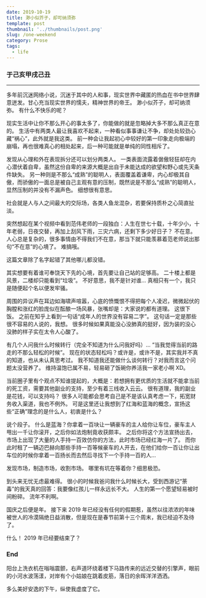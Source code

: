 ```yaml
---
date: 2019-10-19
title: 渺小似芥子，却可纳须弥
template: post
thumbnail: '../thumbnails/post.png'
slug: /one-weekend
category: Prose
tags:
  - life
---
```


### 于己亥甲戌己丑

---

多年前沉迷网络小说，沉迷于其中的人和事，现实世界中藏匿的热血在书中世界肆意迸发。甘心充当现实世界的懦夫，精神世界的帝王。
渺小似芥子，却可纳须弥。
有什么不快乐的呢？

现实生活中让你不那么开心的事太多了，你能做的就是忽略掉大多不那么真正在意的。
生活中有两类人最让我喜欢不起来，一种看似事事谦让不争，却处处较劲心藏“祸心”，此外就是我这类。
前一种会让我起初心中较好的第一印象走向极端的崩塌，再也很难真心的相处起来，后一种可能就是单纯的同性相斥了。

发现从心理和外在表现拆分还可以划分两类人。
一类表面流露着倨傲轻狂却在内心潜伏着自卑，虽然这份自卑的来源大概是出自于未能达成的欲望和野心或先天条件缺失。
另一种则是不那么“成熟”的聪明人，表面覆盖着谦卑，内心却极其自傲，而骄傲的一面总是被自己主观有意的压制，既然说是不那么“成熟”的聪明人，显然压制的并没有不漏声色。
细想很有意思。

社会就是人与人之间最大的交际场，各类人鱼龙混杂，若要保持质朴之心简直扯淡。

突然想起在某个视频中看到范伟老师的一段独白：人生在世七十载，十年少小，十年老弱，日夜交替，再加上刮风下雨，三灾六病，还剩下多少好日子？
不在意。
人心总是复杂的，很多事情由不得我们不在意，那当下就只能羡慕着范老师说出那句“不在意”的心境了。
难搞哦。

这篇文章除了名字起错了其他哪儿都没错。

其实想要有着谁可奉饶天下先的心境，首先要让自己站的足够高。
二十楼上都是风景，二楼却只能看到“垃圾”。
不好意思，我不是针对谁...
真相只有一个，我只是随便起个名以便发牢骚。

周围的异议声在耳边如海啸声喧嚣，心底的愤慨恨不得把每个人凌迟，微微起伏的胸膛和涨红的脸庞似在酝酿一场风暴，张嘴却是：大家说的都有道理。
这很下饭。
之前在知乎上看到一句话“成年人的世界没有容易二字”。
这句话一定是那些很不容易的人说的，我想。
很多时候如果真能没心没肺真的挺好，因为装的没心没肺的样子实在太令人心酸了。

有几个人问我什么时候转行（完全不知道为什么问我好吗）...
“当我觉得当前的路走的不那么轻松的时候”。
现在的状态轻松吗？或许是，或许不是，其实我并不真的知道，也从未认真思考过。
我不知道我还能做什么谈何转行？对我而言这个问题太没营养了。
维持温饱已属不易，轻易砸了饭碗你养活我一家老小啊 XD。

当前圈子里有个观点不知谁提起的，大概是：若想拥有更优质的生活就不能拿当前的死工资，需要其他副业的支持，至少有着三线收入云云。
很有道理，我的副业是花钱，可以支持吗？
很多人可能都会思考自己是不是该认真考虑一下，拓宽财务收入渠道，我也不例外。
可是这里还让我想到了红海和蓝海的概念，宣扬这些“正确”理念的是什么人，初衷是什么？

说个段子。
什么是蓝海？你拿着一百块让一辆豪车的主人给你让车位，豪车主人甩出一千让你滚开，之后你如法炮制竟收获颇丰。
之后你将这个方法宣扬出去，市场上出现了大量的人手持一百效仿你的方法，此时市场已经红海一片了。
而你此时租了一辆迈巴赫向那些手持一百等候豪车的人开去，在他们给你一百让你让出车位的时候你拿着一百扬长而去然后寻找下一个手持一百的人...

发现市场，制造市场，收割市场。
哪里有坑在等着你？细思极恐。

到头来无忧无虑最难得。
很小的时候我爸问我什么时候长大，受到西游记“荼毒”的我天真的回答：我要像红孩儿一样永远长不大。
人生的第一个愿望轻易被时间粉碎。
流年不利啊。

国庆之后便是年。
接下来 2019 年已经没有任何的假期惹，虽然以往浓浓的年味被世人的冷漠隔绝日益消散，但是现在是春节前第十三个周末，我已经迫不及待了。

什么！
2019 年已经要结束了？

### End

阳台上洗衣机在嗡嗡震颤，右声道环绕着楼下马路传来的远近交替的引擎声，眼前的小河水波荡漾，对岸有个小姑娘在跳着皮筋，落日的余晖洋洋洒洒。

多么美好安逸的下午，纵使我虚度了它。
